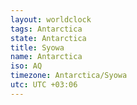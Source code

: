 ```yaml
---
layout: worldclock
tags: Antarctica
state: Antarctica
title: Syowa
name: Antarctica
iso: AQ
timezone: Antarctica/Syowa
utc: UTC +03:06
---
```


